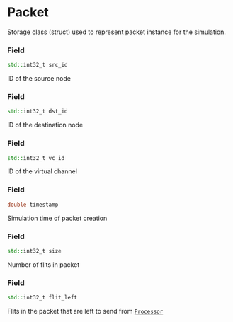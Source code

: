 # Packet

Storage class (struct) used to represent packet instance for the simulation.

### Field
```c++ 
std::int32_t src_id
```
ID of the source node

### Field
```c++ 
std::int32_t dst_id
```
ID of the destination node

### Field
```c++ 
std::int32_t vc_id
```
ID of the virtual channel

### Field
```c++ 
double timestamp
```
Simulation time of packet creation

### Field
```c++ 
std::int32_t size
```
Number of flits in packet

### Field
```c++ 
std::int32_t flit_left
```
Flits in the packet that are left to send from [```Processor```](/developer_manual/class_description/hardware/processor.md)